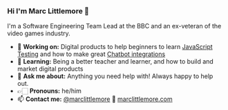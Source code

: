 ### Hi I'm Marc Littlemore 👋

I'm a Software Engineering Team Lead at the BBC and an ex-veteran of the video games industry.

- 🔭 **Working on:** Digital products to help beginners to learn [JavaScript Testing](https://www.marclittlemore.com/courses/javascript-testing-beginners-course/?signup=github-readme) and how to make great [Chatbot integrations](https://www.marclittlemore.com/bots/sign-up-bot-building-for-beginners/?signup=github-readme)
- 🌱 **Learning:** Being a better teacher and learner, and how to build and market digital products
- 💬 **Ask me about:** Anything you need help with! Always happy to help out.
- 👉🏻 **Pronouns:** he/him
- 📫 **Contact me:** [@marclittlemore](https://twitter.com/marclittlemore) 👾 [marclittlemore.com](https://marclittlemore.com/contact)

<!--
**MarcL/MarcL** is a ✨ _special_ ✨ repository because its `README.md` (this file) appears on your GitHub profile.

Here are some ideas to get you started:

- 🔭 I’m currently working on ...
- 🌱 I’m currently learning ...
- 👯 I’m looking to collaborate on ...
- 🤔 I’m looking for help with ...
- 💬 Ask me about ...
- 📫 How to reach me: ...
- 😄 Pronouns: ...
- ⚡ Fun fact: ...
-->
